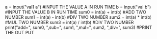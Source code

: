 a = input("val1 a")  #INPUT THE VALUE A IN RUN TIME
b = input("val b")  #INPUT THE VALUE B IN RUN TIME
sum0 = int(a) + int(b) #ADD TWO NUMBER
sum1 = int(a) - int(b) #DIV TWO NUMBER
sum2 = int(a) * int(b) #MUL TWO NUMBER
sum3 = int(a) / int(b) #DIV TWO NUMBER
print("add=", sum0, ",sub=", sum1, ",mul=", sum2, ",div=",  sum3) #PRINT THE OUT PUT
